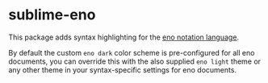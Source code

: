 # sublime-eno

This package adds syntax highlighting for the [eno notation language](https://eno-lang.org).

By default the custom `eno dark` color scheme is pre-configured for all eno documents,
you can override this with the also supplied `eno light` theme or any other theme in your
syntax-specific settings for eno documents.
